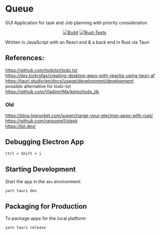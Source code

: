 # Queue
GUI Application for task and Job planning with priority consideration

<div align="center">

[![Build](https://github.com/EngineeringDeveloper/queue/actions/workflows/build.yml/badge.svg)](https://github.com/EngineeringDeveloper/queue/actions/workflows/build.yml)
[![Rust-Tests](https://github.com/EngineeringDeveloper/queue/actions/workflows/rust.yml/badge.svg)](https://github.com/EngineeringDeveloper/queue/actions/workflows/rust.yml)

</div>

Written in JavaScript with an React end & a back end in Rust via Tauri

## References:  
https://github.com/todotxt/todo.txt  
https://dev.to/krofax/creating-desktop-apps-with-reactjs-using-tauri-af  
https://tauri.studio/en/docs/usage/development/development  
possible alternative for todo-txt  
https://github.com/VladimirMarkelov/todo_lib  

  
### Old
https://blog.logrocket.com/supercharge-your-electron-apps-with-rust/  
https://github.com/ransome1/sleek  
https://bit.dev/  

## Debugging Electron App

```bash
Ctrl + Shift + i
```


## Starting Development

Start the app in the `dev` environment:

```bash
yarn tauri dev
```

## Packaging for Production

To package apps for the local platform:

```bash
yarn tauri release
```

